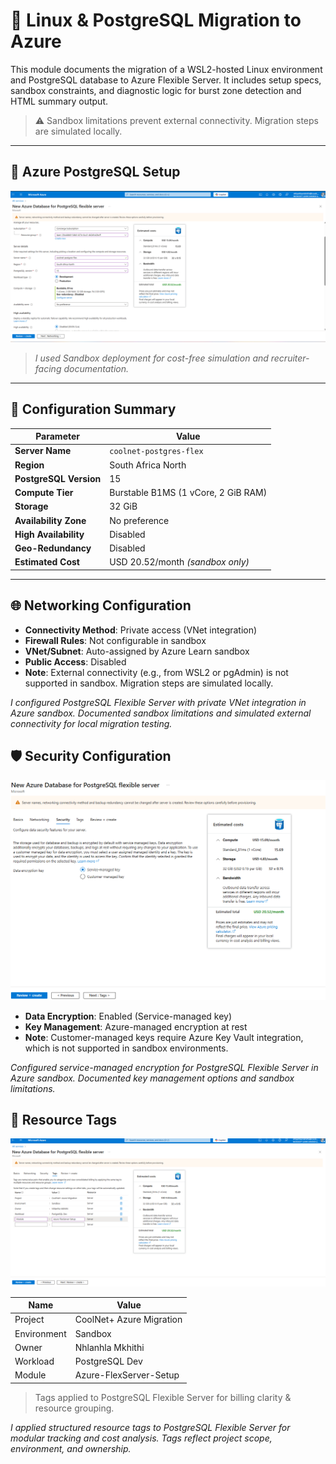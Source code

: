 # 🐧 Linux & PostgreSQL Migration to Azure

This module documents the migration of a WSL2-hosted Linux environment and PostgreSQL database to Azure Flexible Server. It includes setup specs, sandbox constraints, and diagnostic logic for burst zone detection and HTML summary output.

> ⚠️ Sandbox limitations prevent external connectivity. Migration steps are simulated locally.

---

## 📸 Azure PostgreSQL Setup

![Azure PostgreSQL Flexible Server Setup](Screenshots/az-postgres-basics.png)


> *I used Sandbox deployment for cost-free simulation and recruiter-facing documentation.*

---

## 🔧 Configuration Summary

| Parameter            | Value                        |
|----------------------|------------------------------|
| **Server Name**      | `coolnet-postgres-flex`      |
| **Region**           | South Africa North           |
| **PostgreSQL Version** | 15                         |
| **Compute Tier**     | Burstable B1MS (1 vCore, 2 GiB RAM) |
| **Storage**          | 32 GiB                       |
| **Availability Zone**| No preference                |
| **High Availability**| Disabled                     |
| **Geo-Redundancy**   | Disabled                     |
| **Estimated Cost**   | USD 20.52/month *(sandbox only)* |

---

## 🌐 Networking Configuration

- **Connectivity Method**: Private access (VNet integration)
- **Firewall Rules**: Not configurable in sandbox
- **VNet/Subnet**: Auto-assigned by Azure Learn sandbox
- **Public Access**: Disabled
- **Note**: External connectivity (e.g., from WSL2 or pgAdmin) is not supported in sandbox. Migration steps are simulated locally.

*I configured PostgreSQL Flexible Server with private VNet integration in Azure sandbox. Documented sandbox limitations and simulated external connectivity for local migration testing.*

## 🛡️ Security Configuration

![Azure PostgreSQL Flexible Server Setup](Screenshots/az-postgres-security.png) 

- **Data Encryption**: Enabled (Service-managed key)
- **Key Management**: Azure-managed encryption at rest
- **Note**: Customer-managed keys require Azure Key Vault integration, which is not supported in sandbox environments.

*Configured service-managed encryption for PostgreSQL Flexible Server in Azure sandbox. Documented key management options and sandbox limitations.*

## 🧩 Resource Tags

![Azure PostgreSQL Flexible Server Setup](Screenshots/az-postgres-tags.png)

| Name         | Value                    |
|--------------|--------------------------|
| Project      | CoolNet+ Azure Migration |
| Environment  | Sandbox                  |
| Owner        | Nhlanhla Mkhithi         |
| Workload     | PostgreSQL Dev           |
| Module       | Azure-FlexServer-Setup   |

> Tags applied to PostgreSQL Flexible Server for billing clarity & resource grouping.

*I applied structured resource tags to PostgreSQL Flexible Server for modular tracking and cost analysis. Tags reflect project scope, environment, and ownership.*


